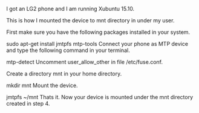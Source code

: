 I got an LG2 phone and I am running Xubuntu 15.10.

This is how I mounted the device to mnt directory in under my user.

First make sure you have the following packages installed in your system.

sudo apt-get install jmtpfs mtp-tools
Connect your phone as MTP device and type the following command in your terminal.

mtp-detect
Uncomment user_allow_other in file /etc/fuse.conf.

Create a directory mnt in your home directory.

mkdir mnt
Mount the device.

jmtpfs ~/mnt
Thats it. Now your device is mounted under the mnt directory created in step 4.

